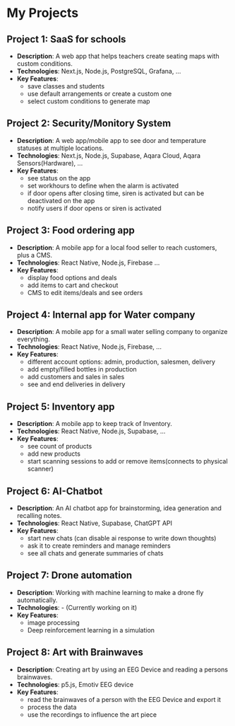 # My Projects

## Project 1: SaaS for schools
- **Description**: A web app that helps teachers create seating maps with custom conditions.
- **Technologies**: Next.js, Node.js, PostgreSQL, Grafana, ...
- **Key Features**:
  - save classes and students
  - use default arrangements or create a custom one
  - select custom conditions to generate map
  
## Project 2: Security/Monitory System
- **Description**: A web app/mobile app to see door and temperature statuses at multiple locations.
- **Technologies**: Next.js, Node.js, Supabase, Aqara Cloud, Aqara Sensors(Hardware), ...
- **Key Features**:
  - see status on the app
  - set workhours to define when the alarm is activated
  - if door opens after closing time, siren is activated but can be deactivated on the app
  - notify users if door opens or siren is activated

## Project 3: Food ordering app
- **Description**: A mobile app for a local food seller to reach customers, plus a CMS.
- **Technologies**: React Native, Node.js, Firebase ...
- **Key Features**:
    - display food options and deals
    - add items to cart and checkout
    - CMS to edit items/deals and see orders

## Project 4: Internal app for Water company
- **Description**: A mobile app for a small water selling company to organize everything.
- **Technologies**: React Native, Node.js, Firebase, ...
- **Key Features**:
  - different account options: admin, production, salesmen, delivery
  - add empty/filled bottles in production
  - add customers and sales in sales
  - see and end deliveries in delivery

## Project 5: Inventory app
- **Description**: A mobile app to keep track of Inventory.
- **Technologies**: React Native, Node.js, Supabase, ...
- **Key Features**:
    - see count of products
    - add new products
    - start scanning sessions to add or remove items(connects to physical scanner)

## Project 6: AI-Chatbot
- **Description**: An AI chatbot app for brainstorming, idea generation and recalling notes.
- **Technologies**: React Native, Supabase, ChatGPT API
- **Key Features**:
  - start new chats (can disable ai response to write down thoughts)
  - ask it to create reminders and manage reminders
  - see all chats and generate summaries of chats

## Project 7: Drone automation
- **Description**: Working with machine learning to make a drone fly automatically.
- **Technologies**: - (Currently working on it)
- **Key Features**:
  - image processing
  - Deep reinforcement learning in a simulation

## Project 8: Art with Brainwaves
- **Description**: Creating art by using an EEG Device and reading a persons brainwaves.
- **Technologies**: p5.js, Emotiv EEG device
- **Key Features**:
  - read the brainwaves of a person with the EEG Device and export it
  - process the data
  - use the recordings to influence the art piece
